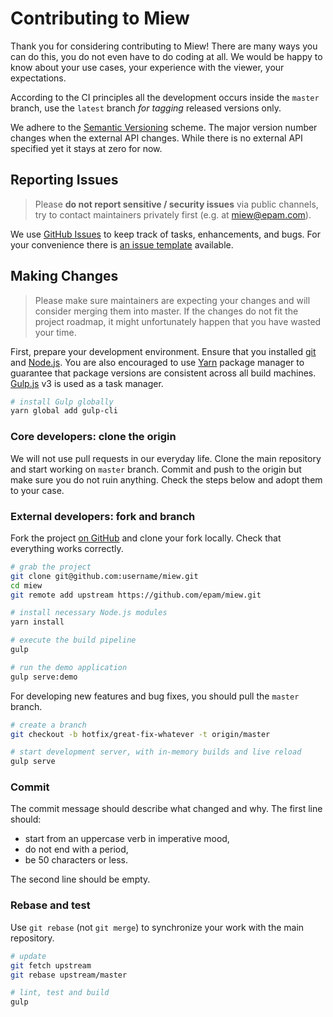 # Contributing to Miew

Thank you for considering contributing to Miew! There are many ways you can do this, you do not even
have to do coding at all. We would be happy to know about your use cases, your experience with the
viewer, your expectations.

According to the CI principles all the development occurs inside
the `master` branch, use the `latest` branch _for tagging_ released versions only.

We adhere to the [Semantic Versioning](http://semver.org/) scheme. The major version number changes
when the external API changes. While there is no external API specified yet it stays at zero for now.

## Reporting Issues

> Please **do not report sensitive / security issues** via public channels, try to contact
> maintainers privately first (e.g. at [miew@epam.com](miew@epam.com)).

We use [GitHub Issues](https://guides.github.com/features/issues/) to keep track of tasks,
enhancements, and bugs. For your convenience there is [an issue template](.github/ISSUE_TEMPLATE.md)
available.

## Making Changes

> Please make sure maintainers are expecting your changes and will consider merging them into
> master. If the changes do not fit the project roadmap, it might unfortunately happen that
> you have wasted your time.

First, prepare your development environment. Ensure that you installed [git] and [Node.js].
You are also encouraged to use [Yarn] package manager to guarantee that package versions are
consistent across all build machines. [Gulp.js] v3 is used as a task manager.

```sh
# install Gulp globally
yarn global add gulp-cli
```

[git]: https://git-scm.com/
[Node.js]: https://nodejs.org/
[Yarn]: https://yarnpkg.com/
[Gulp.js]: http://gulpjs.com/

### Core developers: clone the origin

We will not use pull requests in our everyday life. Clone the main repository and start working
on `master` branch. Commit and push to the origin but make sure you do not ruin anything. Check
the steps below and adopt them to your case.

### External developers: fork and branch

Fork the project [on GitHub](https://github.com/epam/miew) and clone your fork locally.
Check that everything works correctly.

```sh
# grab the project
git clone git@github.com:username/miew.git
cd miew
git remote add upstream https://github.com/epam/miew.git

# install necessary Node.js modules
yarn install

# execute the build pipeline
gulp

# run the demo application
gulp serve:demo
```

For developing new features and bug fixes, you should pull the `master` branch.

```sh
# create a branch
git checkout -b hotfix/great-fix-whatever -t origin/master

# start development server, with in-memory builds and live reload
gulp serve
```

### Commit

The commit message should describe what changed and why. The first line should:

- start from an uppercase verb in imperative mood,
- do not end with a period,
- be 50 characters or less.

The second line should be empty.

### Rebase and test

Use `git rebase` (not `git merge`) to synchronize your work with the main repository.

```sh
# update
git fetch upstream
git rebase upstream/master

# lint, test and build
gulp
```
